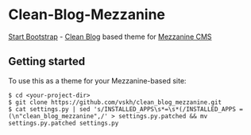 # Clean-Blog-Mezzanine
[Start Bootstrap](http://startbootstrap.com/) - [Clean Blog](http://startbootstrap.com/template-overviews/clean-blog/) based theme for [Mezzanine CMS](http://mezzanine.jupo.org/)

## Getting started
To use this as a theme for your Mezzanine-based site:
```shell
$ cd <your-project-dir>
$ git clone https://github.com/vskh/clean_blog_mezzanine.git
$ cat settings.py | sed 's/INSTALLED_APPS\s*=\s*(/INSTALLED_APPS = (\n"clean_blog_mezzanine",/' > settings.py.patched && mv settings.py.patched settings.py
```
